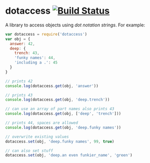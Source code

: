 dotaccess [![Build Status](https://secure.travis-ci.org/nshah/nodejs-dotaccess.png)](http://travis-ci.org/nshah/nodejs-dotaccess)
=========

A library to access objects using *dot notation strings*. For example:

```javascript
var dotaccess = require('dotaccess')
var obj = {
  answer: 42,
  deep: {
    trench: 43,
    'funky names': 44,
    'including a .': 45
  }
}

// prints 42
console.log(dotaccess.get(obj, 'answer'))

// prints 43
console.log(dotaccess.get(obj, 'deep.trench'))

// can use an array of part names also prints 43
console.log(dotaccess.get(obj, ['deep', 'trench']))

// prints 44, spaces are allowed
console.log(dotaccess.get(obj, 'deep.funky names'))

// overwrite existing values
dotaccess.set(obj, 'deep.funky names', 99, true)

// can also set stuff
dotaccess.set(obj, 'deep.an even funkier_name', 'green')
```
